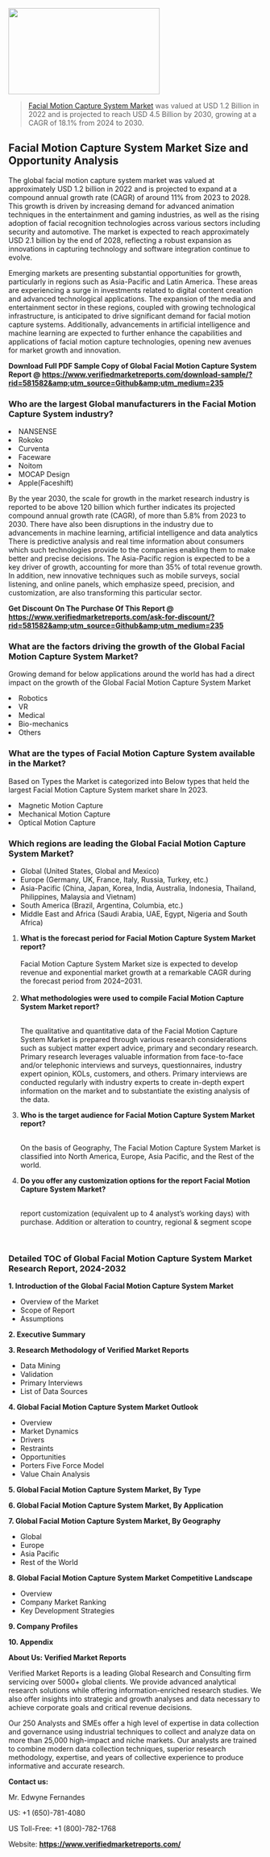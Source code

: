 <img src="https://ffe5etoiles.com/wp-content/uploads/2024/12/MST1-300x171.png" alt="" width="300" height="171" class="alignnone size-medium wp-image-20088" /><blockquote><p><p><a href="https://www.verifiedmarketreports.com/download-sample/?rid=581582&utm_source=Github&utm_medium=235" target="_blank">Facial Motion Capture System Market</a> was valued at USD 1.2 Billion in 2022 and is projected to reach USD 4.5 Billion by 2030, growing at a CAGR of 18.1% from 2024 to 2030.</p></blockquote><p><h2>Facial Motion Capture System Market Size and Opportunity Analysis</h2><p>The global facial motion capture system market was valued at approximately USD 1.2 billion in 2022 and is projected to expand at a compound annual growth rate (CAGR) of around 11% from 2023 to 2028. This growth is driven by increasing demand for advanced animation techniques in the entertainment and gaming industries, as well as the rising adoption of facial recognition technologies across various sectors including security and automotive. The market is expected to reach approximately USD 2.1 billion by the end of 2028, reflecting a robust expansion as innovations in capturing technology and software integration continue to evolve.</p><p>Emerging markets are presenting substantial opportunities for growth, particularly in regions such as Asia-Pacific and Latin America. These areas are experiencing a surge in investments related to digital content creation and advanced technological applications. The expansion of the media and entertainment sector in these regions, coupled with growing technological infrastructure, is anticipated to drive significant demand for facial motion capture systems. Additionally, advancements in artificial intelligence and machine learning are expected to further enhance the capabilities and applications of facial motion capture technologies, opening new avenues for market growth and innovation.</p></p><p class=""><strong>Download Full PDF Sample Copy of Global Facial Motion Capture System Report @ <a href="https://www.verifiedmarketreports.com/download-sample/?rid=581582&amp;utm_source=Github&amp;utm_medium=235" target="_blank">https://www.verifiedmarketreports.com/download-sample/?rid=581582&amp;utm_source=Github&amp;utm_medium=235</a></strong></p><h3 id="" class="">Who are the largest Global manufacturers in the Facial Motion Capture System industry?</h3><p><li>NANSENSE</li><li> Rokoko</li><li> Curventa</li><li> Faceware</li><li> Noitom</li><li> MOCAP Design</li><li> Apple(Faceshift)</li></p><div class=""><div class="" dir="" data-message-author-role="" data-message-id="" data-message-model-slug=""><div class=""><div class=""><div class=""><div class="" dir="" data-message-author-role="" data-message-id="" data-message-model-slug=""><div class=""><div class=""><p>By the year 2030, the scale for growth in the market research industry is reported to be above 120 billion which further indicates its projected compound annual growth rate (CAGR), of more than 5.8% from 2023 to 2030. There have also been disruptions in the industry due to advancements in machine learning, artificial intelligence and data analytics There is predictive analysis and real time information about consumers which such technologies provide to the companies enabling them to make better and precise decisions. The Asia-Pacific region is expected to be a key driver of growth, accounting for more than 35% of total revenue growth. In addition, new innovative techniques such as mobile surveys, social listening, and online panels, which emphasize speed, precision, and customization, are also transforming this particular sector.</p><p><strong>Get Discount On The Purchase Of This Report @&nbsp; <a href="https://www.verifiedmarketreports.com/ask-for-discount/?rid=581582&amp;utm_source=Github&amp;utm_medium=235" target="_blank">https://www.verifiedmarketreports.com/ask-for-discount/?rid=581582&amp;utm_source=Github&amp;utm_medium=235</a></strong></p></div></div></div></div></div></div></div></div><h3 id="" class="">What are the factors driving the growth of the Global Facial Motion Capture System Market?</h3><p id="" class="">Growing demand for below applications around the world has had a direct impact on the growth of the Global Facial Motion Capture System Market</p><p id="" class=""><li>Robotics</li><li> VR</li><li> Medical</li><li> Bio-mechanics</li><li> Others</li></p><h3 id="" class="">What are the types of Facial Motion Capture System available in the Market?</h3><p id="" class="">Based on Types the Market is categorized into Below types that held the largest Facial Motion Capture System market share In 2023.</p><p id="" class=""><li>Magnetic Motion Capture</li><li> Mechanical Motion Capture</li><li> Optical Motion Capture</li></p><h3 id="" class="">Which regions are leading the Global Facial Motion Capture System Market?</h3><ul><li>Global (United States, Global and Mexico)</li><li>Europe (Germany, UK, France, Italy, Russia, Turkey, etc.)</li><li>Asia-Pacific (China, Japan, Korea, India, Australia, Indonesia, Thailand, Philippines, Malaysia and Vietnam)</li><li>South America (Brazil, Argentina, Columbia, etc.)</li><li>Middle East and Africa (Saudi Arabia, UAE, Egypt, Nigeria and South Africa)</li></ul><p><ol><li><strong>What is the forecast period for Facial Motion Capture System Market report?<br /></strong><br /><span data-sheets-root="1" data-sheets-value="{&quot;1&quot;:2,&quot;2&quot;:&quot;XXXX size is expected to develop revenue and exponential market growth at a remarkable CAGR during the forecast period from 2024&ndash;2030.&quot;}" data-sheets-userformat="{&quot;2&quot;:12674,&quot;4&quot;:{&quot;1&quot;:2,&quot;2&quot;:16776960},&quot;10&quot;:2,&quot;11&quot;:0,&quot;15&quot;:&quot;Arial&quot;,&quot;16&quot;:12}">Facial Motion Capture System Market size is expected to develop revenue and exponential market growth at a remarkable CAGR during the forecast period from 2024&ndash;2031.</span><br /><br /></li><li><strong>What methodologies were used to compile Facial Motion Capture System Market report?<br /><br /></strong><p>The qualitative and quantitative data of the&nbsp;Facial Motion Capture System Market is prepared through various research considerations such as subject matter expert advice, primary and secondary research. Primary research leverages valuable information from face-to-face and/or telephonic interviews and surveys, questionnaires, industry expert opinion, KOLs, customers, and others. Primary interviews are conducted regularly with industry experts to create in-depth expert information on the market and to substantiate the existing analysis of the data.&nbsp;</p></li><li><strong>Who is the target audience for Facial Motion Capture System Market report?<br /><br /></strong><p>On the basis of Geography, The&nbsp;Facial Motion Capture System Market is classified into North America, Europe, Asia Pacific, and the Rest of the world.</p></li><li><strong>Do you offer any customization options for the report Facial Motion Capture System Market?<br /><br /></strong><p>report customization (equivalent up to 4 analyst&rsquo;s working days) with purchase. Addition or alteration to country, regional &amp; segment scope</p><p>&nbsp;</p></li></ol></p><h3 id="" class="">Detailed TOC of Global Facial Motion Capture System Market Research Report, 2024-2032</h3><p id="" class=""><strong>1. Introduction of the Global Facial Motion Capture System Market</strong></p><ul><li>Overview of the Market</li><li>Scope of Report</li><li>Assumptions</li></ul><p id="" class=""><strong>2. Executive Summary</strong></p><p id="" class=""><strong>3. Research Methodology of&nbsp;Verified Market Reports</strong></p><ul><li>Data Mining</li><li>Validation</li><li>Primary Interviews</li><li>List of Data Sources</li></ul><p id="" class=""><strong>4. Global Facial Motion Capture System Market Outlook</strong></p><ul><li>Overview</li><li>Market Dynamics</li><li>Drivers</li><li>Restraints</li><li>Opportunities</li><li>Porters Five Force Model</li><li>Value Chain Analysis</li></ul><p id="" class=""><strong>5. Global Facial Motion Capture System Market, By&nbsp;Type</strong></p><p id="" class=""><strong>6. Global Facial Motion Capture System Market, By Application</strong></p><p id="" class=""><strong>7. Global Facial Motion Capture System Market, By Geography</strong></p><ul><li>Global</li><li>Europe</li><li>Asia Pacific</li><li>Rest of the World</li></ul><p id="" class=""><strong>8. Global Facial Motion Capture System Market Competitive Landscape</strong></p><ul><li>Overview</li><li>Company Market Ranking</li><li>Key Development Strategies</li></ul><p id="" class=""><strong>9. Company Profiles</strong></p><p id="" class=""><strong>10. Appendix</strong></p><p id="" class=""><strong>About Us: Verified Market Reports</strong></p><p id="" class="">Verified Market Reports is a leading Global Research and Consulting firm servicing over 5000+ global clients. We provide advanced analytical research solutions while offering information-enriched research studies. We also offer insights into strategic and growth analyses and data necessary to achieve corporate goals and critical revenue decisions.</p><p id="" class="">Our 250 Analysts and SMEs offer a high level of expertise in data collection and governance using industrial techniques to collect and analyze data on more than 25,000 high-impact and niche markets. Our analysts are trained to combine modern data collection techniques, superior research methodology, expertise, and years of collective experience to produce informative and accurate research.</p><p id="" class=""><strong>Contact us:</strong></p><p id="" class="">Mr. Edwyne Fernandes</p><p id="" class="">US: +1 (650)-781-4080</p><p id="" class="">US Toll-Free: +1 (800)-782-1768</p><p id="" class="">Website: <a target="" data-test-app-aware-link=""><strong>https://www.verifiedmarketreports.com/</strong></a></p>
